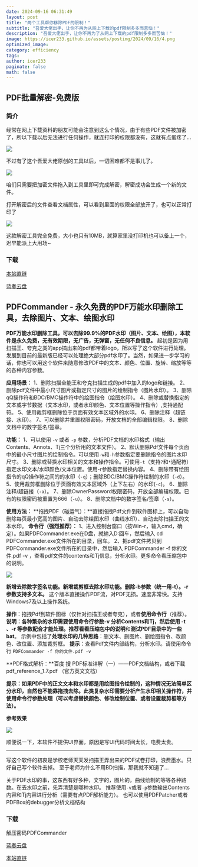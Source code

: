 ```yaml
---
date: 2024-09-16 06:31:49
layout: post
title: "两个工具帮你移除PDF的限制！"
subtitle: "吾爱大佬出手，让你不再为从网上下载的pdf限制多多而苦恼！"
description: "吾爱大佬出手，让你不再为了从网上下载的pdf限制多多而苦恼！"
image: https://icer233.github.io/assets/postimg/2024/09/16/4.png
optimized_image:
category: efficiency
tags:
author: icer233
paginate: false
math: false
---
```


## PDF批量解密-免费版

### 简介

经常在网上下载资料的朋友可能会注意到这么个情况，由于有些PDF文件被加密了，所以下载以后无法进行任何操作，就连打印的权限都没有，这就有点蛋疼了...

![](https://icer233.github.io/assets/postimg/2024/09/16/1.png)

不过有了这个吾爱大佬原创的工具以后，一切困难都不是事儿了。

![](https://icer233.github.io/assets/postimg/2024/09/16/2.png)

咱们只需要把加密文件拖入到工具里即可完成解密，解密成功会生成一个新的文件。

打开解密后的文件查看文档属性，可以看到里面的权限全部放开了，也可以正常打印了

![](https://icer233.github.io/assets/postimg/2024/09/16/3.png)

这款解密工具完全免费，大小也只有10MB，就算家里没打印机也可以备上一个，迟早能派上大用场~

### 下载

[本站直链](https://icer233.github.io/assets/postimg/2024/09/16/pdf-encyrpt-free.exe)

[蓝奏云盘](https://fy6b.lanzouq.com/iltKd291ynqb)

## PDFCommander - 永久免费的PDF万能水印删除工具，去除图片、文本、绘图水印

**PDF万能水印删除工具，可以去除99.9%的PDF水印（图片、文本、绘图），本软件是永久免费，无有效期限，无广告，无弹窗，无任何不良信息。**
起初是因为用扫描王、夸克之类的app搞出来的pdf都带着logo，所以写了这个软件进行处理。发展到目前的最新版已经可以处理绝大部分pdf水印了。当然，如果进一步学习的话，你也可以用这个软件来随意修改PDF中的文本、颜色、位置、旋转、缩放等等的各种内容参数。

**应用场景：**
1、删除扫描全能王和夸克扫描生成的pdf中加入的logo和链接。
2、删除pdf文件中最小尺寸图片或指定尺寸的图片的绘制指令（图片水印）。
3、删除qQ操作符和BDC/BMC操作符中的绘图指令（绘图水印）。
4、删除或替换指定的文本或字节数据（文本水印，或者水印颜色、文本位置等操作指令）,支持通配符。
5、使用裁剪框删除位于页面有效文本区域外的水印。
6、删除注释（超链接、水印）。
7、可以删除并重置权限密码，开放文档的全部编辑权限。
8、删除文档中的数字签名/签章。

**功能：**
1、可以使用 `-v` 或者 `-p` 参数，分析PDF文档的水印格式（输出Contents、Annots、Tj三个分析用的文本文件）。
2、默认删除Pdf文件每个页面中的最小尺寸图片的绘制指令。可以使用`-w`和`-h`参数指定要删除指令的图片水印尺寸。
3、删除或替换水印相关的文本和操作指令。可使用`-t`（支持`?`和`*`通配符）指定水印文本/水印颜色/文本位置。使用-r参数指定替换内容。
4、删除带有绘图指令的qQ操作符之间的的水印（`-q`）；删除BDC/BMC操作符绘制的水印（`-d`）。
5、使用裁剪框删除位于页面有效文本区域外（上下左右）的水印(`-c`)。
6、删除注释/超链接（`-a`）。
7、删除OwnerPassword权限密码，开放全部编辑权限。已有的权限密码被重置为666（`-u`）。
8、删除文档中的数字签名/签章（`-s`）。

**使用方法：**
**拖拽PDF（碰运气）：**直接拖拽Pdf文件到软件图标上，可以自动删除每页最小宽高的图片、自动去除绘图水印（曲线水印）、自动去除扫描王的文本水印。
**命令行（强烈推荐）：**
1、进入控制台窗口（按Win-r，输入cmd，确定）。如果PDFCommander.exe在D盘，就输入D:回车，然后输入 cd PDFCommander.exe文件所在的目录，回车。
2、把pdf文件拷贝到PDFCommander.exe文件所在的目录中，然后输入 PDFCommander -f 你的文件.pdf -v ，查看pdf文件的contents和Tj信息，分析水印。更多命令看压缩包中的说明。

![](https://icer233.github.io/assets/postimg/2024/09/16/5.png)

**新增去除数字签名功能。新增裁剪框去除水印功能。删除-b参数（统一用-t）。-r参数支持多文本。**
这个版本直接操作PDF流，对PDF无损。速度非常快。支持Windows7及以上操作系统。

**操作**：拖拽Pdf到软件图标（仅针对扫描王或者夸克），或者**使用命令行**（推荐）。
**说明：**各种繁杂的水印需要使用命令行参数-v 分析Contents和Tj，然后使用 -t 、-r 等参数配合才能处理。推荐看看压缩包中的**说明**和**测试PDF目录中的一些bat**。
       示例中包括了**处理水印的几种思路**：删文本、删图片、删绘图指令、改颜色、改位置、添加裁剪框。
**提示**：查看Pdf文件内部结构，分析水印。请使用命令行 `PDFCommander -f 你的文件.pdf -v`

**PDF格式解析：**百度 搜 PDF标准详解（一）——PDF文档结构，或者下载pdf_reference_1.7.pdf （官方英文文档）

**提示：如果PDF中的正文文本和水印都是用绘图指令绘制的，这种情况无法简单区分水印，自然也不能靠拖拽去除。此类复杂水印需要分析产生水印相关操作符，并使用命令行参数处理（可以考虑替换颜色、修改绘制位置、或者设置裁剪框等方法）。**

**参考效果**

![](https://icer233.github.io/assets/postimg/2024/09/16/4.png)

顺便说一下，本软件不提供UI界面，原因是写UI代码时间太长，电费太贵。

---

写这个软件的初衷是学校老师天天发扫描王弄出来的PDF试卷打印，浪费墨水。只好自己写个软件去掉。
至于老师为什么不用BD扫描，那我就不知道了...

关于PDF水印的事，这东西有好多种，文字的，图片的，曲线绘制的等等各种路数。在去水印之前，先弄清楚是哪种水印。
推荐使用`-v`或者`-p`参数输出Contents内容和Tj内容进行分析（需要有点PDF解析能力）。
也可以使用PDFPatcher或者PDFBox的debugger分析文档结构

### 下载

解压密码PDFCommander

[蓝奏云盘](https://charltsing.lanzouv.com/iv6cG29mi78h)

[本站直链](https://icer233.github.io/assets/postimg/2024/09/16/PDFCommander-v1.12.rar)
